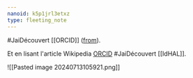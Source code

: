 ```yaml
---
nanoid: k5p1jrl3etxz
type: fleeting_note
---
```

#JaiDécouvert [[ORCID]] ([from](https://www.arthurperret.fr/)).

Et en lisant l'article Wikipedia [ORCID](https://fr.wikipedia.org/wiki/ORCID) #JaiDécouvert [[IdHAL]].

![[Pasted image 20240713105921.png]]

